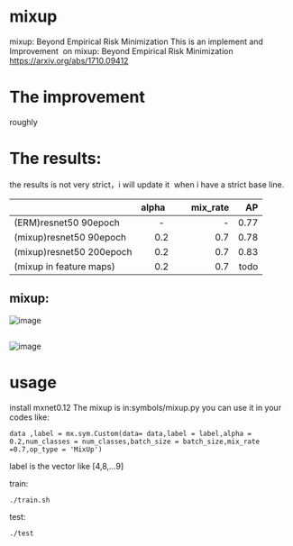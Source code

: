 # mixup
mixup: Beyond Empirical Risk Minimization
This is an implement and Improvement  on mixup: Beyond Empirical Risk Minimization https://arxiv.org/abs/1710.09412

# The improvement 








roughly
# The results:
the results is not very strict，i will update it  when i have a strict base line.

|                        | alpha         | mix_rate  | AP |
| -------------          |:-------------:| -----:      | -----:   |
| (ERM)resnet50 90epoch  |      -        |-            | 0.77     |
| (mixup)resnet50 90epoch|      0.2     |0.7           | 0.78     |
| (mixup)resnet50 200epoch|      0.2     |0.7          | 0.83     |
| (mixup in feature maps)|      0.2     |0.7          | todo     |

## mixup:
![image](https://github.com/unsky/mixup/blob/master/1.png)

##
![image](https://github.com/unsky/mixup/blob/master/2.png)

# usage
install mxnet0.12
The mixup is in:symbols/mixup.py
you can use it in your codes like:

```
data ,label = mx.sym.Custom(data= data,label = label,alpha = 0.2,num_classes = num_classes,batch_size = batch_size,mix_rate =0.7,op_type = 'MixUp')
```
label is the vector like [4,8,...9]


train:
```
./train.sh
```
test:
```
./test
```
